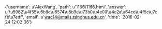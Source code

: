 {'username': u'AlexWang', 'path': u'1166/1166.html', 'answer': u'\u5982\u4f55\u5b8c\u6574\u5b9e\u73b0\u4e00\u4e2a\u64cd\u4f5c\u7cfb\u7edf', 'email': u'wac14@mails.tsinghua.edu.cn', 'time': '2016-02-24:12:02:36'}